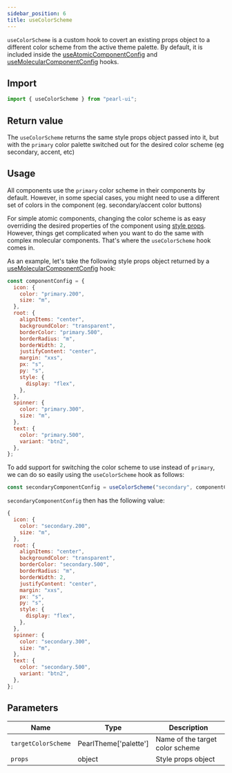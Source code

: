 ```yaml
---
sidebar_position: 6
title: useColorScheme
---
```


`useColorScheme` is a custom hook to covert an existing props object to a different color scheme from the active theme palette. By default, it is included inside the [useAtomicComponentConfig](./useAtomicComponentConfig) and [useMolecularComponentConfig](./useMolecularComponentConfig) hooks.

## Import

```js
import { useColorScheme } from "pearl-ui";
```

## Return value

The `useColorScheme` returns the same style props object passed into it, but with the `primary` color palette switched out for the desired color scheme (eg secondary, accent, etc)

## Usage

All components use the `primary` color scheme in their components by default. However, in some special cases, you might need to use a different set of colors in the component (eg. secondary/accent color buttons)

For simple atomic components, changing the color scheme is as easy overriding the desired properties of the component using [style props](../getting-started/style-props). However, things get complicated when you want to do the same with complex molecular components. That's where the `useColorScheme` hook comes in.

As an example, let's take the following style props object returned by a [useMolecularComponentConfig](./useMolecularComponentConfig) hook:

```js {3,9,21,25}
const componentConfig = {
  icon: {
    color: "primary.200",
    size: "m",
  },
  root: {
    alignItems: "center",
    backgroundColor: "transparent",
    borderColor: "primary.500",
    borderRadius: "m",
    borderWidth: 2,
    justifyContent: "center",
    margin: "xxs",
    px: "s",
    py: "s",
    style: {
      display: "flex",
    },
  },
  spinner: {
    color: "primary.300",
    size: "m",
  },
  text: {
    color: "primary.500",
    variant: "btn2",
  },
};
```

To add support for switching the color scheme to use instead of `primary`, we can do so easily using the `useColorScheme` hook as follows:

```js
const secondaryComponentConfig = useColorScheme("secondary", componentConfig);
```

`secondaryComponentConfig` then has the following value:

```js {3,9,21,25}
{
  icon: {
    color: "secondary.200",
    size: "m",
  },
  root: {
    alignItems: "center",
    backgroundColor: "transparent",
    borderColor: "secondary.500",
    borderRadius: "m",
    borderWidth: 2,
    justifyContent: "center",
    margin: "xxs",
    px: "s",
    py: "s",
    style: {
      display: "flex",
    },
  },
  spinner: {
    color: "secondary.300",
    size: "m",
  },
  text: {
    color: "secondary.500",
    variant: "btn2",
  },
};
```

## Parameters

| Name                | Type                          | Description                     |
| ------------------- | ----------------------------- | ------------------------------- |
| `targetColorScheme` | <t>PearlTheme['palette'] </t> | Name of the target color scheme |
| `props`             | <t>object</t>                 | Style props object              |
